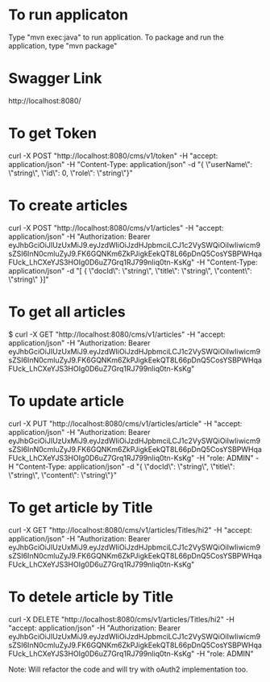 # To run applicaton
Type "mvn exec:java" to run application.
To package and run the application, type "mvn package"

# Swagger Link 
http://localhost:8080/

# To get Token
curl -X POST "http://localhost:8080/cms/v1/token" -H "accept: application/json" -H "Content-Type: application/json" -d "{ \\"userName\\": \\"string\\", \\"id\\": 0, \\"role\\": \\"string\\"}"

# To create articles
curl -X POST "http://localhost:8080/cms/v1/articles" -H "accept: application/json" -H "Authorization: Bearer eyJhbGciOiJIUzUxMiJ9.eyJzdWIiOiJzdHJpbmciLCJ1c2VySWQiOiIwIiwicm9sZSI6InN0cmluZyJ9.FK6GQNKm6ZkPJigkEekQT8L66pDnQ5CosYSBPWHqaFUck_LhCXeYJS3HOIg0D6uZ7Grq1RJ799nliq0tn-KsKg" -H "Content-Type: application/json" -d "[ { \\"docId\\": \\"string\\", \\"title\\": \\"string\\", \\"content\\": \\"string\\" }]"

# To get all articles
$ curl -X GET "http://localhost:8080/cms/v1/articles" -H "accept: application/json" -H "Authorization: Bearer eyJhbGciOiJIUzUxMiJ9.eyJzdWIiOiJzdHJpbmciLCJ1c2VySWQiOiIwIiwicm9sZSI6InN0cmluZyJ9.FK6GQNKm6ZkPJigkEekQT8L66pDnQ5CosYSBPWHqaFUck_LhCXeYJS3HOIg0D6uZ7Grq1RJ799nliq0tn-KsKg"

# To update article
curl -X PUT "http://localhost:8080/cms/v1/articles/article" -H "accept: application/json" -H "Authorization: Bearer eyJhbGciOiJIUzUxMiJ9.eyJzdWIiOiJzdHJpbmciLCJ1c2VySWQiOiIwIiwicm9sZSI6InN0cmluZyJ9.FK6GQNKm6ZkPJigkEekQT8L66pDnQ5CosYSBPWHqaFUck_LhCXeYJS3HOIg0D6uZ7Grq1RJ799nliq0tn-KsKg" -H "role: ADMIN" -H "Content-Type: application/json" -d "{ \\"docId\\": \\"string\\", \\"title\\": \\"string\\", \\"content\\": \\"string\\"}"

# To get article by Title
curl -X GET "http://localhost:8080/cms/v1/articles/Titles/hi2" -H "accept: application/json" -H "Authorization: Bearer eyJhbGciOiJIUzUxMiJ9.eyJzdWIiOiJzdHJpbmciLCJ1c2VySWQiOiIwIiwicm9sZSI6InN0cmluZyJ9.FK6GQNKm6ZkPJigkEekQT8L66pDnQ5CosYSBPWHqaFUck_LhCXeYJS3HOIg0D6uZ7Grq1RJ799nliq0tn-KsKg"

# To detele article by Title
curl -X DELETE "http://localhost:8080/cms/v1/articles/Titles/hi2" -H "accept: application/json" -H "Authorization: Bearer eyJhbGciOiJIUzUxMiJ9.eyJzdWIiOiJzdHJpbmciLCJ1c2VySWQiOiIwIiwicm9sZSI6InN0cmluZyJ9.FK6GQNKm6ZkPJigkEekQT8L66pDnQ5CosYSBPWHqaFUck_LhCXeYJS3HOIg0D6uZ7Grq1RJ799nliq0tn-KsKg" -H "role: ADMIN"

Note: Will refactor the code and will try with oAuth2 implementation too.
